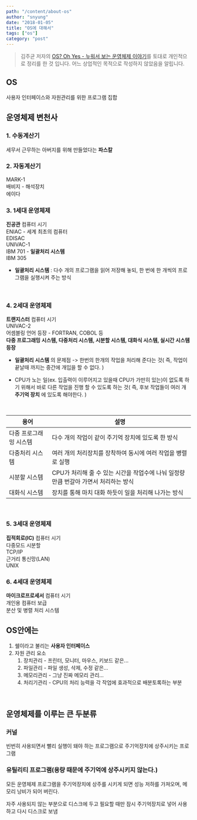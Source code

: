 ```yaml
---
path: "/content/about-os"
author: "snyung"
date: "2018-01-05"
title: "OS에 대해서"
tags: ["os"]
category: "post"
---
```


> 김주균 저자의  [OS? Oh Yes - 누워서 보는 운영체제 이야기](http://www.aladin.co.kr/shop/wproduct.aspx?ItemId=30281937)를 토대로 개인적으로 정리를 한 것 입니다. 어느 상업적인 목적으로 작성하지 않았음을 알립니다.

## **OS**

사용자 인터페이스와 자원관리를 위한 프로그램 집합
<br/>

## 운영체제 변천사

### 1. 수동계산기

세무서 근무하는 아버지를 위해 만들었다는 **파스칼**
<br/>

### 2. 자동계산기

MARK-1
<br/>
배비지 - 해석장치
<br/>
에이다
<br/>

### 3. 1세대 운영체제

**진공관** 컴퓨터 시기
<br/>
ENIAC - 세계 최초의 컴퓨터
<br/>
EDISAC
<br/>
UNIVAC-1
<br/>
IBM 701 - **일괄처리 시스템**
<br/>
IBM 305
<br/>

- **일괄처리 시스템** : 다수 개의 프로그램을 읽어 저장해 놓되, 한 번에 한 개씩의 프로그램을 실행시켜 주는 방식

<br/>

### 4. 2세대 운영체제

**트랜지스터** 컴퓨터 시기
<br/>
UNIVAC-2
<br/>
어셈블링 언어 등장 - FORTRAN, COBOL 등
<br/>
**다중 프로그래밍 시스템, 다중처리 시스템, 시분할 시스템, 대화식 시스템, 실시간 시스템 등장**
<br/>

-  **일괄처리 시스템** 의 문제점 -> 한번의 한개의 작업을 처리해 준다는 것( 즉, 작업이 끝날때 까지는 중간에 개입을 할 수 없다. )

- CPU가 노는 일(ex. 입출력이 이루어지고 있을때 CPU가 가만히 있는)이 없도록 하기 위해서 바로 다른 작업을 진행 할 수 있도록 하는 것( 즉, 후보 작업들이 여러 개 **주기억 장치** 에 있도록 해야한다. )

<br/>

|용어|설명|
|---|---|
|다중 프로그래밍 시스템|다수 개의 작업이 같이 주기억 장치에 있도록 한 방식|
|다중처리 시스템|여러 개의 처리장치를 장착하여 동시에 여러 작업을 병렬로 실행|
|시분할 시스템|CPU가 처리해 줄 수 있는 시간을 작업수에 나눠 일정량만큼 번갈아 가면서 처리하는 방식|
|대화식 시스템|장치를 통해 마치 대화 하듯이 일을 처리해 나가는 방식|

<br/>

### 5. 3세대 운영체제

**집적회로(IC)** 컴퓨터 시기
<br/>
다중모드 시분할
<br/>
TCP/IP
<br/>
근거리 통신망(LAN)
<br/>
UNIX
<br/>

### 6. 4세대 운영체제

**마이크로프로세서** 컴퓨터 시기
<br/>
개인용 컴퓨터 보급
<br/>
분산 및 병렬 처리 시스템
<br/>

## OS안에는

1. 쉘이라고 불리는 **사용자 인터페이스**
2. 자원 관리 요소
    1. 장치관리 - 프린터, 모니터, 마우스, 키보드 같은...
    2. 파일관리 - 파일 생성, 삭제, 수정 같은...
    3. 메모리관리 - 그냥 진짜 메모리 관리...
    4. 처리기관리 - CPU의 처리 능력을 각 작업에 효과적으로 배분토록하는 부분

<br/>

## 운영체제를 이루는 큰 두분류

### 커널

빈번히 사용되면서 빨리 실행이 돼야 하는 프로그램으로 주기억장치에 상주시키는 프로그램

### 유틸리티 프로그램(용량 때문에 주기억에 상주시키지 않는다.)

모든 운영체제 프로그램을 주기억장치에 상주를 시키게 되면 성능 저하를 가져오며, 메모리 낭비가 되어 버린다.
<br/>

자주 사용되지 않는 부분으로 디스크에 두고 필요할 때만 잠시 주기억장치로 넣어 사용하고 다시 디스크로 보냄
